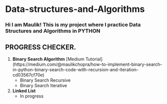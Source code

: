 # Data-structures-and-Algorithms

### Hi I am Maulik! This is my project where I practice Data Structures and Algorithms in PYTHON

## PROGRESS CHECKER.

<p>
<ol>
    <li>
    <b>Binary Search Algorithm</b> [Medium Tutorial](https://medium.com/@maulikchopra/how-to-implement-binary-search-in-python-binary-search-code-with-recursion-and-iteration-cd03567cf70e)
       <ul>
            <li>Binary Search Recursive</li>
            <li>Binary Search Iterative</li>
        </ul>
    </li>
    <li>
    <b>Linked List</b>
        <ul>
            <li>In progress</li>
        </ul>
    </li>
</ol>
</p>
